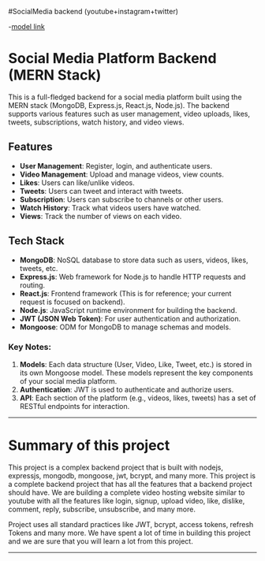 #SocialMedia backend (youtube+instagram+twitter)

-[model link](https://app.eraser.io/workspace/YtPqZ1VogxGy1jzIDkzj)

# Social Media Platform Backend (MERN Stack)

This is a full-fledged backend for a social media platform built using the MERN stack (MongoDB, Express.js, React.js, Node.js). The backend supports various features such as user management, video uploads, likes, tweets, subscriptions, watch history, and video views.

## Features

- **User Management**: Register, login, and authenticate users.
- **Video Management**: Upload and manage videos, view counts.
- **Likes**: Users can like/unlike videos.
- **Tweets**: Users can tweet and interact with tweets.
- **Subscription**: Users can subscribe to channels or other users.
- **Watch History**: Track what videos users have watched.
- **Views**: Track the number of views on each video.

## Tech Stack

- **MongoDB**: NoSQL database to store data such as users, videos, likes, tweets, etc.
- **Express.js**: Web framework for Node.js to handle HTTP requests and routing.
- **React.js**: Frontend framework (This is for reference; your current request is focused on backend).
- **Node.js**: JavaScript runtime environment for building the backend.
- **JWT (JSON Web Token)**: For user authentication and authorization.
- **Mongoose**: ODM for MongoDB to manage schemas and models.

### Key Notes:

1. **Models**: Each data structure (User, Video, Like, Tweet, etc.) is stored in its own Mongoose model. These models represent the key components of your social media platform.
2. **Authentication**: JWT is used to authenticate and authorize users.
3. **API**: Each section of the platform (e.g., videos, likes, tweets) has a set of RESTful endpoints for interaction.

---
# Summary of this project

This project is a complex backend project that is built with nodejs, expressjs, mongodb, mongoose, jwt, bcrypt, and many more. This project is a complete backend project that has all the features that a backend project should have.
We are building a complete video hosting website similar to youtube with all the features like login, signup, upload video, like, dislike, comment, reply, subscribe, unsubscribe, and many more.

Project uses all standard practices like JWT, bcrypt, access tokens, refresh Tokens and many more. We have spent a lot of time in building this project and we are sure that you will learn a lot from this project.

---

